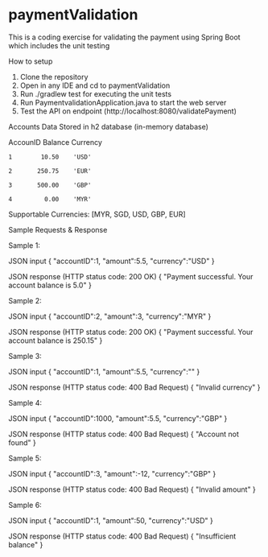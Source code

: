 # paymentValidation
This is a coding exercise for validating the payment using Spring Boot which includes the unit testing

How to setup
1. Clone the repository
2. Open in any IDE and cd to paymentValidation
3. Run ./gradlew test for executing the unit tests
4. Run PaymentvalidationApplication.java to start the web server
5. Test the API on endpoint (http://localhost:8080/validatePayment)


Accounts Data Stored in h2 database (in-memory database)

AccounID   Balance  Currency

    1        10.50    'USD'
    
    2       250.75    'EUR'
    
    3       500.00    'GBP'
    
    4         0.00    'MYR'


Supportable Currencies: [MYR, SGD, USD, GBP, EUR]

Sample Requests & Response

Sample 1:

JSON input 
{
    "accountID":1,
    "amount":5.5,
    "currency":"USD"
}

JSON response (HTTP status code: 200 OK)
{
  "Payment successful. Your account balance is 5.0"
}


Sample 2:

JSON input 
{
    "accountID":2,
    "amount":3,
    "currency":"MYR"
}

JSON response (HTTP status code: 200 OK)
{
  "Payment successful. Your account balance is 250.15"
}

Sample 3:

JSON input 
{
    "accountID":1,
    "amount":5.5,
    "currency":""
}

JSON response (HTTP status code: 400 Bad Request)
{
  "Invalid currency"
}


Sample 4:

JSON input 
{
    "accountID":1000,
    "amount":5.5,
    "currency":"GBP"
}

JSON response (HTTP status code: 400 Bad Request)
{
  "Account not found"
}


Sample 5:

JSON input 
{
    "accountID":3,
    "amount":-12,
    "currency":"GBP"
}

JSON response (HTTP status code: 400 Bad Request)
{
  "Invalid amount"
}


Sample 6:

JSON input 
{
    "accountID":1,
    "amount":50,
    "currency":"USD"
}

JSON response (HTTP status code: 400 Bad Request)
{
  "Insufficient balance"
}

